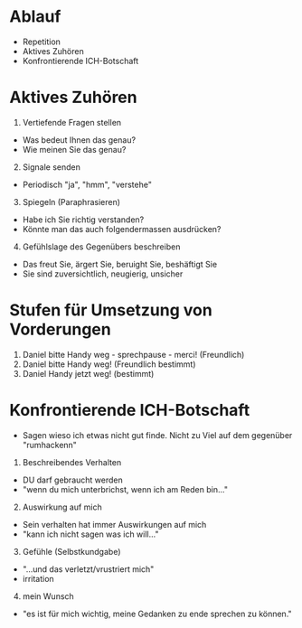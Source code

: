 # Ablauf
- Repetition
- Aktives Zuhören
- Konfrontierende ICH-Botschaft

# Aktives Zuhören
1. Vertiefende Fragen stellen
  - Was bedeut Ihnen das genau?
  - Wie meinen Sie das genau?
2. Signale senden
  - Periodisch "ja", "hmm", "verstehe"
3. Spiegeln (Paraphrasieren)
  - Habe ich Sie richtig verstanden?
  - Könnte man das auch folgendermassen ausdrücken?
4. Gefühlslage des Gegenübers beschreiben
  - Das freut Sie, ärgert Sie, beruight Sie, beshäftigt Sie
  - Sie sind zuversichtlich, neugierig, unsicher

# Stufen für Umsetzung von Vorderungen
1. Daniel bitte Handy weg - sprechpause - merci! (Freundlich)
2. Daniel bitte Handy weg! (Freundlich bestimmt)
3. Daniel Handy jetzt weg! (bestimmt)

# Konfrontierende ICH-Botschaft
- Sagen wieso ich etwas nicht gut finde. Nicht zu Viel auf dem gegenüber "rumhackenn"
1. Beschreibendes Verhalten
  - DU darf gebraucht werden
  - "wenn du mich unterbrichst, wenn ich am Reden bin..."
2. Auswirkung auf mich
  - Sein verhalten hat immer Auswirkungen auf mich
  - "kann ich nicht sagen was ich will..."
3. Gefühle (Selbstkundgabe)
  - "...und das verletzt/vrustriert mich"
  - irritation
4. mein Wunsch
  - "es ist für mich wichtig, meine Gedanken zu ende sprechen zu können."
